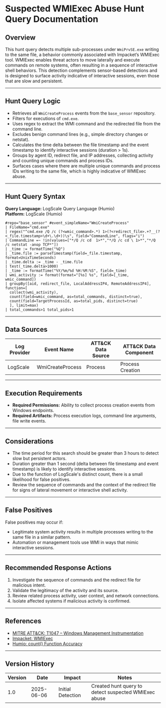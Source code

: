 # Suspected WMIExec Abuse Hunt Query Documentation

## Overview
This hunt query detects multiple sub-processes under `WmiPrvSE.exe` writing to the same file, a behavior commonly associated with Impacket’s WMIExec tool. WMIExec enables threat actors to move laterally and execute commands on remote systems, often resulting in a sequence of interactive shell behaviors. This detection complements sensor-based detections and is designed to surface activity indicative of interactive sessions, even those that are slow and persistent.

---

## Hunt Query Logic

- Retrieves all `WmiCreateProcess` events from the `base_sensor` repository.
- Filters for executions of `cmd.exe`.
- Uses regex to extract the WMI command and the redirected file from the command line.
- Excludes benign command lines (e.g., simple directory changes or netstat).
- Calculates the time delta between the file timestamp and the event timestamp to identify interactive sessions (duration > 1s).
- Groups by agent ID, redirect file, and IP addresses, collecting activity and counting unique commands and process IDs.
- Surfaces cases where there are multiple unique commands and process IDs writing to the same file, which is highly indicative of WMIExec abuse.

---

## Hunt Query Syntax

**Query Language:** LogScale Query Language (Humio)  
**Platform:** LogScale (Humio)

```humio
#repo="base_sensor" #event_simpleName="WmiCreateProcess" 
| FileName="cmd.exe" 
| regex("^cmd.exe /Q /c (?<wmic_command>.*) 1>(?<redirect_file>.+?__(?<_file.timestamp>\d+\.\d+))\s", field="CommandLine", flags="i") 
| CommandLine =~ !in(values=["*/Q /c cd  1>*","*/Q /c cd \ 1>*","*/Q /c netstat -anop TCP*"]) 
| _time := formatTime("%Q") 
| _time.file := parseTimestamp(field=_file.timestamp, format=UnixTimeSeconds) 
| _time.delta := _time - _time.file 
| test(_time.delta>1000) 
| _time := formatTime("%Y/%m/%d %H:%M:%S", field=_time) 
| wmi_activity := format(format="[%s] %s", field=[_time, wmic_command]) 
| groupBy([aid, redirect_file, LocalAddressIP4, RemoteAddressIP4], function=[ 
  collect(wmi_activity), 
  count(field=wmic_command, as=total_commands, distinct=true), 
  count(field=TargetProcessId, as=total_pids, distinct=true) 
  ], limit=max) 
| total_commands>1 total_pids>1
```

---

## Data Sources

| Log Provider | Event Name        | ATT&CK Data Source  | ATT&CK Data Component  |
|--------------|-------------------|---------------------|------------------------|
| LogScale     | WmiCreateProcess  | Process             | Process Creation       |

---

## Execution Requirements

- **Required Permissions:** Ability to collect process creation events from Windows endpoints.
- **Required Artifacts:** Process execution logs, command line arguments, file write events.

---

## Considerations

- The time period for this search should be greater than 3 hours to detect slow but persistent actors.
- Duration greater than 1 second (delta between file timestamp and event timestamp) is likely to identify interactive sessions.
- Due to the function of LogScale's distinct count, there is a small likelihood for false positives.
- Review the sequence of commands and the context of the redirect file for signs of lateral movement or interactive shell activity.

---

## False Positives

False positives may occur if:
- Legitimate system activity results in multiple processes writing to the same file in a similar pattern.
- Automation or management tools use WMI in ways that mimic interactive sessions.

---

## Recommended Response Actions

1. Investigate the sequence of commands and the redirect file for malicious intent.
2. Validate the legitimacy of the activity and its source.
3. Review related process activity, user context, and network connections.
4. Isolate affected systems if malicious activity is confirmed.

---

## References
- [MITRE ATT&CK: T1047 – Windows Management Instrumentation](https://attack.mitre.org/techniques/T1047/)
- [Impacket: WMIExec](https://github.com/fortra/impacket/blob/master/examples/wmiexec.py)
- [Humio: count() Function Accuracy](https://library.humio.com/data-analysis/functions-count.html#functions-count-accuracy)

---

## Version History
| Version | Date       | Impact            | Notes                                                                                      |
|---------|------------|-------------------|--------------------------------------------------------------------------------------------|
| 1.0     | 2025-06-06 | Initial Detection | Created hunt query to detect suspected WMIExec abuse                                       |
